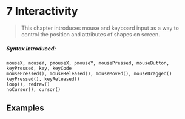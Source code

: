 # 7 Interactivity

>This chapter introduces mouse and keyboard input as a way to control the position and attributes of shapes on screen.

##### Syntax introduced:

```
mouseX, mouseY, pmouseX, pmouseY, mousePressed, mouseButton,
keyPressed, key, keyCode
mousePressed(), mouseReleased(), mouseMoved(), mouseDragged()
keyPressed(), keyReleased()
loop(), redraw()
noCursor(), cursor()
```

## Examples



